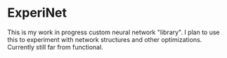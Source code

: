 # ExperiNet

This is my work in progress custom neural network "library". I plan to use this to experiment with network structures and other optimizations. Currently still far from functional. 
